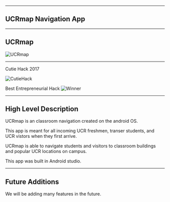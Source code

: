 
---------
UCRmap Navigation App
------------

------
UCRmap
--------

![UCRmap](https://challengepost-s3-challengepost.netdna-ssl.com/photos/production/software_photos/000/511/154/datas/gallery.jpg)


-------
Cutie Hack 2017

![CutieHack](https://challengepost-s3-challengepost.netdna-ssl.com/photos/production/challenge_thumbnails/000/502/637/datas/medium.png)

Best Entrepreneurial Hack ![Winner](http://imgur.com/a/x14Rz)

----------
High Level Description
-----

UCRmap is an classroom navigation created on the android OS.

This app is meant for all incoming UCR freshmen, transer students, and UCR vistors when they first arrive.

UCRmap is able to navigate students and visitors to classroom buildings and popular UCR locations on campus.

This app was built in Android studio.

------
Future Additions
---------

We will be adding many features in the future.

